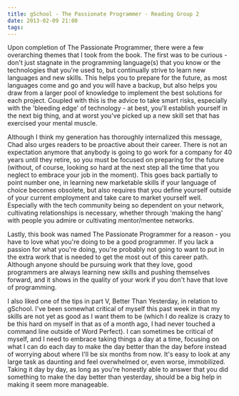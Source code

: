 ```yaml
---
title: gSchool - The Passionate Programmer - Reading Group 2
date: 2013-02-09 21:00
tags:
---
```


Upon completion of The Passionate Programmer, there were a few overarching themes that I took from the book.  The first was to be curious - don't just stagnate in the programming language(s) that you know or the technologies that you're used to, but continually strive to learn new languages and new skills.  This helps you to prepare for the future, as most languages come and go and you will have a backup, but also helps you draw from a larger pool of knowledge to implement the best solutions for each project.  Coupled with this is the advice to take smart risks, especially with the 'bleeding edge' of technology - at best, you'll establish yourself in the next big thing, and at worst you've picked up a new skill set that has exercised your mental muscle.

Although I think my generation has thoroughly internalized this message, Chad also urges readers to be proactive about their career.  There is not an expectation anymore that anybody is going to go work for a company for 40 years until they retire, so you must be focused on preparing for the future (without, of course, looking so hard at the next step all the time that you neglect to embrace your job in the moment).  This goes back partially to point number one, in learning new marketable skills if your language of choice becomes obsolete, but also requires that you define yourself outside of your current employment and take care to market yourself well.  Especially with the tech community being so dependent on your network, cultivating relationships is necessary, whether through 'making the hang' with people you admire or cultivating mentor/mentee networks.

Lastly, this book was named The Passionate Programmer for a reason - you have to love what you're doing to be a good programmer.  If you lack a passion for what you're doing, you're probably not going to want to put in the extra work that is needed to get the most out of this career path.  Although anyone should be pursuing work that they love, good programmers are always learning new skills and pushing themselves forward, and it shows in the quality of your work if you don't have that love of programming.

I also liked one of the tips in part V, Better Than Yesterday, in relation to gSchool.  I've been somewhat critical of myself this past week in that my skills are not yet as good as I want them to be (which I do realize is crazy to be this hard on myself in that as of a month ago, I had never touched a command line outside of Word Perfect).  I can sometimes be critical of myself, and I need to embrace taking things a day at a time, focusing on what I can do each day to make the day better than the day before instead of worrying about where I'll be six months from now.  It's easy to look at any large task as daunting and feel overwhelmed or, even worse, immobilized.  Taking it day by day, as long as you're honestly able to answer that you did something to make the day better than yesterday, should be a big help in making it seem more manageable.